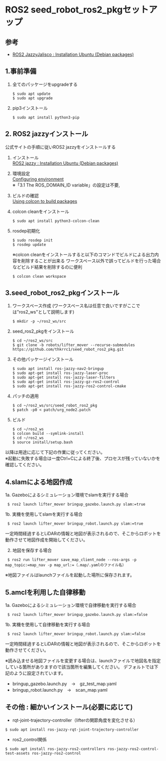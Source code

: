 # ROS2 seed_robot_ros2_pkgセットアップ

## 参考
- [ROS2 JazzyJalisco : Installation Ubuntu (Debian packages)](https://docs.ros.org/en/jazzy/Installation/Ubuntu-Install-Debs.html)

## 1.事前準備
1. 全てのパッケージをupgradeする
    ```
    $ sudo apt update
    $ sudo apt upgrade
    ```
2. pip3インストール
    ```terminal
    $ sudo apt install python3-pip
    ```

## 2. ROS2 jazzyインストール
公式サイトの手順に従いROS2 jazzyをインストールする
1. インストール  
[ROS2 jazzy : Installation Ubuntu (Debian packages)](https://docs.ros.org/en/jazzy/Installation/Ubuntu-Install-Debs.html)

1. 環境設定  
[Configuring environment](https://docs.ros.org/en/jazzy/Tutorials/Beginner-CLI-Tools/Configuring-ROS2-Environment.html)  
※「3.1 The ROS_DOMAIN_ID variable」の設定は不要, 

2. ビルドの確認  
[Using colcon to build packages](https://docs.ros.org/en/jazzy/Tutorials/Beginner-Client-Libraries/Colcon-Tutorial.html)  
3. colcon cleanをインストール
    ```terminal
    $ sudo apt install python3-colcon-clean 
    ```
4. rosdep初期化
    ```terminal
    $ sudo rosdep init
    $ rosdep update
    ```
    ※colcon cleanをインストールすると以下のコマンドでビルドによる出力内容を削除することが出来る 
    ワークスペース以外で誤ってビルドを行った場合などビルド結果を削除するのに便利
    ```
    $ colcon clean workspace
    ```

## 3.seed_robot_ros2_pkgインストール
1. ワークスペース作成 
    (ワークスペース名は任意で良いですがここでは"ros2_ws"として説明します)
    ```
    $ mkdir -p ~/ros2_ws/src
    ```
2. seed_ros2_pkgをインストール
    ```terminal
    $ cd ~/ros2_ws/src
    $ git clone -b robots/lifter_mover --recurse-submodules https://github.com/thkrrc1/seed_robot_ros2_pkg.git
    ```
3. その他パッケージインストール
    ```
    $ sudo apt install ros-jazzy-nav2-bringup
    $ sudo apt-get install ros-jazzy-laser-proc
    $ sudo apt-get install ros-jazzy-laser-filters
    $ sudo apt-get install ros-jazzy-gz-ros2-control
    $ sudo apt-get install ros-jazzy-ros2-control-cmake
    ```
4. パッチの適用
    ```
    $ cd ~/ros2_ws/src/seed_robot_ros2_pkg
    $ patch -p0 < patch/urg_node2.patch
    ```
5. ビルド
    ```
    $ cd ~/ros2_ws
    $ colcon build --symlink-install
    $ cd ~/ros2_ws
    $ source install/setup.bash
    ```
    
以降は用途に応じて下記の作業に従ってください。  
※起動に失敗する場合は一度Ctrl+Cによる終了後、プロセスが残っていないかを確認してください。

## 4.slamによる地図作成
1a. Gazeboによるシミュレーション環境でslamを実行する場合
```terminal
 $ ros2 launch lifter_mover bringup_gazebo.launch.py slam:=true
```

1b. 実機を使用してslamを実行する場合
```terminal
 $ ros2 launch lifter_mover bringup_robot.launch.py slam:=true
```
一定時間経過するとLiDARの情報と地図が表示されるので、そこからロボットを動作させて地図作成を開始してください。

2. 地図を保存する場合
```terminal
 $ ros2 run lifter_mover save_map_client_node --ros-args -p map_topic:=map_nav -p map_url:=（.map/.yamlのファイル名）
```
※地図ファイルはlaunchファイルを起動した場所に保存されます。


## 5.amclを利用した自律移動
1a. Gazeboによるシミュレーション環境で自律移動を実行する場合
```terminal
 $ ros2 launch lifter_mover bringup_gazebo.launch.py slam:=false
```

1b. 実機を使用して自律移動を実行する場合
```terminal
 $ ros2 launch lifter_mover bringup_robot.launch.py slam:=false
```
一定時間経過するとLiDARの情報と地図が表示されるので、そこからロボットを動作させてください。

※読み込ませる地図ファイルを変更する場合は、launchファイルで地図名を指定している箇所がありますので該当箇所を編集してください。
デフォルトでは下記のように設定されています。
  - bringup_gazebo.launch.py　→　gz_test_map.yaml
  - bringup_robot.launch.py　→　scan_map.yaml


## その他 : 細かいインストール(必要に応じて)

- rqt-joint-trajectory-controller（lifterの関節角度を変化させる）
```terminal
$ sudo apt install ros-jazzy-rqt-joint-trajectory-controller 
```
- ros2_control関係
```terminal
$ sudo apt install ros-jazzy-ros2-controllers ros-jazzy-ros2-control-test-assets ros-jazzy-ros2-control 
```

